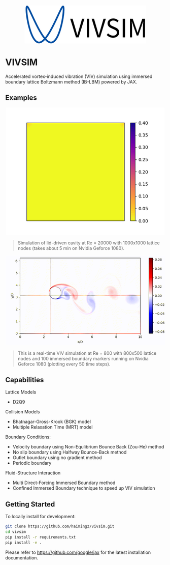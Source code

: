 <p align="center">
<img src ="assets/vivsim.svg"/>
</p>

# VIVSIM 

Accelerated vortex-induced vibration (VIV) simulation using immersed boundary lattice Boltzmann method (IB-LBM) powered by JAX.

## Examples

<p align="center">
    <img src ="assets/ldc.gif"/>
</p>

> Simulation of lid-driven cavity at Re = 20000 with 1000x1000 lattice nodes (takes about 5 min on Nvidia Geforce 1080).

<p align="center">
    <img src ="assets/viv.gif"/>
</p>

> This is a real-time VIV simulation at Re = 800 with 800x500 lattice nodes and 100 immersed boundary markers running on Nvidia Geforce 1080 (plotting every 50 time steps).


## Capabilities

Lattice Models
- D2Q9
  
Collision Models
- Bhatnagar-Gross-Krook (BGK) model
- Multiple Relaxation Time (MRT) model

Boundary Conditions:
- Velocity boundary using Non-Equlibrium Bounce Back (Zou-He) method
- No slip boundary using Halfway Bounce-Back method
- Outlet boundary using no gradient method
- Periodic boundary

Fluid-Structure Interaction
- Multi Direct-Forcing Immersed Boundary method
- Confined Immersed Boundary technique to speed up VIV simulation

## Getting Started

To locally install for development:

```bash
git clone https://github.com/haimingz/vivsim.git
cd vivsim
pip install -r requirements.txt
pip install -e .
```

Please refer to https://github.com/google/jax for the latest installation documentation. 